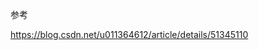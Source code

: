 
<!-- @import "[TOC]" {cmd="toc" depthFrom=1 depthTo=6 orderedList=false} -->

<!-- code_chunk_output -->



<!-- /code_chunk_output -->



参考

https://blog.csdn.net/u011364612/article/details/51345110